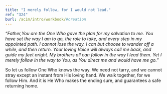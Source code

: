 ```yaml
---
title: "I merely follow, for I would not lead."
ref: "324"
burl: /acim/intro/workbook/#creation
---
```


*“Father,You are the One Who gave the plan for my salvation to me. You
have set the way I am to go, the role to take, and every step in my
appointed path. I cannot lose the way. I can but choose to wander off a
while, and then return. Your loving Voice will always call me back, and
guide my feet aright. My brothers all can follow in the way I lead
them. Yet I merely follow in the way to You, as You direct me and would
have me go.”*

So let us follow One Who knows the way. We need not tarry, and we cannot
stray except an instant from His loving hand. We walk together, for we
follow Him. And it is He Who makes the ending sure, and guarantees a
safe returning home.

